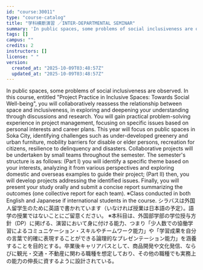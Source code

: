 ```yaml
---
id: "course:30011"
type: "course-catalog"
title: "学科横断演習 ／INTER-DEPARTMENTAL SEMINAR"
summary: 'In public spaces, some problems of social inclusiveness are observed. In this course, entitled "Project Practice in Incl…'
tags: []
campus: ""
credits: 2
instructors: []
license: " "
version:
  created_at: "2025-10-09T03:48:57Z"
  updated_at: "2025-10-09T03:48:57Z"
---
```


In public spaces, some problems of social inclusiveness are observed. In this course, entitled "Project Practice in Inclusive Spaces: Towards Social Well-being", you will collaboratively reassess the relationship between space and inclusiveness, in exploring and deepening your understanding through discussions and research. You will gain practical problem-solving experience in project management, focusing on specific issues based on personal interests and career plans. This year will focus on public spaces in Soka City, identifying challenges such as under-developed greenery and urban furniture, mobility barriers for disable or elder persons, recreation for citizens, resilience to delinquency and disasters. Collaborative projects will be undertaken by small teams throughout the semester. The semester's structure is as follows: (Part I) you will identify a specific theme based on your interests, analyzing it from various perspectives and exploring domestic and overseas examples to guide their project; (Part II) then, you will develop projects addressing the identified issues. Finally, you will present your study orally and submit a concise report summarizing the outcomes (one collective report for each team). ※Class conducted in both English and Japanese if international students in the course. シラバスは外国人留学生のために英語で書かれています（いなければ授業は日本語の予定）。語学の授業ではないことにご留意ください。 ※本科目は、外国部学部の学位授与方針（DP）に掲げる、演習において身に付ける能力、つまり「少人数での協働学習によるコミュニケーション・スキルやチームワーク能力」や「学習成果を自分の言葉で的確に表現することができる論理的なプレゼンテーション能力」を涵養することを目的とする。卒業後キャリアパスとして、商品開発や文化発信、ならびに観光・交通・不動産に関わる職種を想定しており、その他の職種でも実務上の能力の伸長に資するように設計されている。
